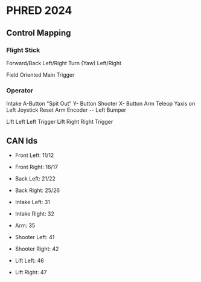 # PHRED 2024

## Control Mapping

### Flight Stick
Forward/Back
Left/Right
Turn (Yaw) Left/Right

Field Oriented      Main Trigger

### Operator 

Intake      A-Button
"Spit Out"  Y- Button
Shooter     X- Button
Arm Teleop  Yaxis on Left Joystick
Reset Arm Encoder -- Left Bumper

Lift Left   Left Trigger
Lift Right  Right Trigger


## CAN Ids
- Front Left: 11/12
- Front Right: 16/17
- Back Left: 21/22
- Back Right: 25/26

- Intake Left: 31
- Intake Right: 32

- Arm: 35

- Shooter Left: 41
- Shooter Right: 42

- Lift Left: 46
- Lift Right: 47

